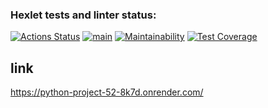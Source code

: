 ### Hexlet tests and linter status:
[![Actions Status](https://github.com/evg671ZXC/python-project-52/actions/workflows/hexlet-check.yml/badge.svg)](https://github.com/evg671ZXC/python-project-52/actions)
[![main](https://github.com/evg671ZXC/python-project-52/actions/workflows/main.yml/badge.svg)](https://github.com/evg671ZXC/python-project-52/actions/workflows/main.yml)
[![Maintainability](https://api.codeclimate.com/v1/badges/7ab9abab30d19654db81/maintainability)](https://codeclimate.com/github/evg671ZXC/python-project-52/maintainability)
[![Test Coverage](https://api.codeclimate.com/v1/badges/7ab9abab30d19654db81/test_coverage)](https://codeclimate.com/github/evg671ZXC/python-project-52/test_coverage)


## link
https://python-project-52-8k7d.onrender.com/